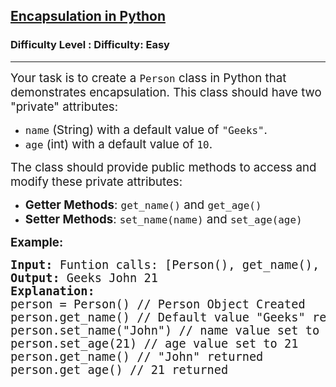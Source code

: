 <h2><a href="https://www.geeksforgeeks.org/problems/encapsulation-in-python/1?page=19&difficulty=Easy&status=unsolved&sortBy=accuracy">Encapsulation in Python</a></h2><h3>Difficulty Level : Difficulty: Easy</h3><hr><div class="problems_problem_content__Xm_eO"><p><span style="font-size: 14pt;">Your task is to create a <code>Person</code> class in Python that demonstrates encapsulation. This class should have two "private" attributes:<br></span></p>
<ul>
<li><span style="font-size: 14pt;"><code>name</code> (String) with a default value of <code>"Geeks"</code>.</span></li>
<li><span style="font-size: 14pt;"><code>age</code> (int) with a default value of <code>10</code>.</span></li>
</ul>
<p><span style="font-size: 14pt;">The class should provide public methods to access and modify these private attributes:</span></p>
<ul>
<li><span style="font-size: 14pt;"><strong>Getter Methods</strong>: <code>get_name()</code> and <code>get_age()</code></span></li>
<li><span style="font-size: 14pt;"><strong>Setter Methods</strong>: <code>set_name(name)</code> and <code>set_age(age)</code></span></li>
</ul>
<p><strong><span style="font-size: 14pt;">Example:</span></strong></p>
<pre><strong><span style="font-size: 14pt;">Input: </span></strong><span style="font-size: 14pt;">Funtion calls: [Person(), get_name(), set_name("John"), set_age(21), get_name(), get_age()] <br><strong>Output: </strong>Geeks John 21<br><strong>Explanation: <br></strong>person = Person() // Person Object Created<br>person.get_name() // Default value "Geeks" returned<br>person.set_name("John") // name value set to "John"<br>person.set_age(21) // age value set to 21<br>person.get_name() // "John" returned<br>person.get_age() // 21 returned</span></pre></div>